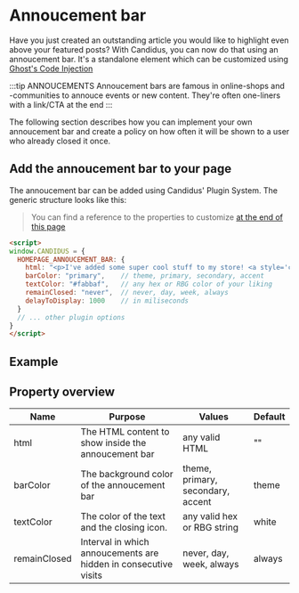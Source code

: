 <script setup>
  import SocialIcons from '../../components/Socialicons.vue'
  import SiteOutput from '../../components/SiteOutput.vue'
</script>

# Annoucement bar

Have you just created an outstanding article you would like to highlight even above your featured posts? With Candidus, you can now do that using an annoucement bar.
It's a standalone element which can be customized using [Ghost's Code Injection](https://ghost.org/changelog/post-code-injection/)

<SiteOutput path="ghost/#/settings/code-injection"  />

:::tip ANNOUCEMENTS
Annoucement bars are famous in online-shops and -communities to annouce events or new content. They're often one-liners with a link/CTA at the end
:::

The following section describes how you can implement your own annoucement bar and create a policy on how often it will be shown to a user who already closed it once.

## Add the annoucement bar to your page

The annoucement bar can be added using Candidus' Plugin System. The generic structure looks like this:

> You can find a reference to the properties to customize [at the end of this page](#property-overview)

```html
<script>
window.CANDIDUS = {
  HOMEPAGE_ANNOUCEMENT_BAR: {
  	html: "<p>I've added some super cool stuff to my store! <a style='color: #eee' href='#'>Check it out here</a></p>",
    barColor: "primary",    // theme, primary, secondary, accent
    textColor: "#fabbaf",   // any hex or RBG color of your liking
    remainClosed: "never",  // never, day, week, always
    delayToDisplay: 1000    // in miliseconds
  }
  // ... other plugin options
}
</script>
```

## Example

## Property overview

| Name         | Purpose                                                         | Values                            | Default |
| ------------ | --------------------------------------------------------------- | --------------------------------- | ------- |
| html         | The HTML content to show inside the annoucement bar             | any valid HTML                    | ""      |
| barColor     | The background color of the annoucement bar                     | theme, primary, secondary, accent | theme   |
| textColor    | The color of the text and the closing icon.                     | any valid hex or RBG string       | white   |
| remainClosed | Interval in which annoucements are hidden in consecutive visits | never, day, week, always          | always  |